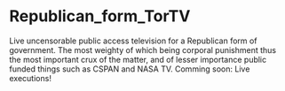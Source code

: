 # Republican_form_TorTV
Live uncensorable public access television for a Republican form of government. The most weighty of which being corporal punishment thus the most important crux of the matter, and of lesser importance public funded things such as CSPAN and NASA TV. Comming soon: Live executions!
